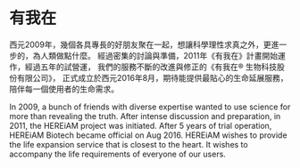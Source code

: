 # 有我在

西元2009年，幾個各具專長的好朋友聚在一起，想讓科學理性求真之外，更進一步的，為人類做點什麼。
經過密集的討論與準備，2011年《有我在》計畫開始運作，經過五年的試營運，
我們的服務不斷的改進與修正的《有我在® 生物科技股份有限公司》，
正式成立於西元2016年8月，期待能提供最貼心的生命延展服務，陪伴每一個使用者的生命需求。

In 2009, a bunch of friends with diverse expertise wanted to use science for more than revealing the truth. After intense discussion and preparation, in 2011, the HEREiAM project was initiated. After 5 years of trial operation, HEREiAM Biotech became official on Aug 2016. HEREiAM wishes to provide the life expansion service that is closest to the heart. It wishes to accompany the life requirements of everyone of our users.